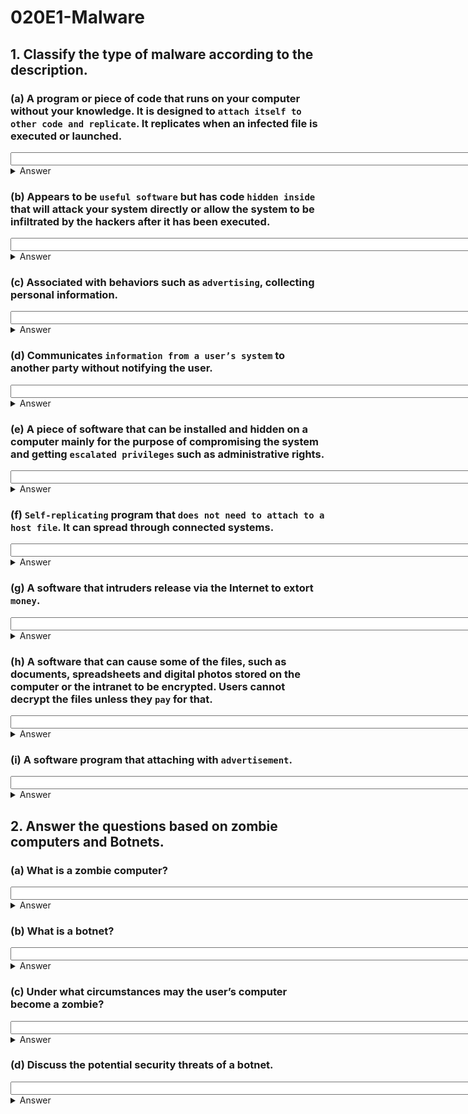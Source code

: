 # 020E1-Malware

## 1. Classify the type of malware according to the description.
### (a) A program or piece of code that runs on your computer without your knowledge. It is designed to `attach itself to other code and replicate`. It replicates when an infected file is executed or launched.
<input size="100"/>
<details>
<summary>Answer</summary>
<p>
Computer virus
</p>
</details>  

### (b) Appears to be `useful software` but has code `hidden inside` that will attack your system directly or allow the system to be infiltrated by the hackers after it has been executed.
<input size="100"/>
<details>
<summary>Answer</summary>
<p>
Trojan horse
</p>
</details>  

### (c) Associated with behaviors such as `advertising`, collecting personal information.
<input size="100"/>
<details>
<summary>Answer</summary>
<p>
Adware
</p>
</details>  

### (d) Communicates `information from a user’s system` to another party without notifying the user.
<input size="100"/>
<details>
<summary>Answer</summary>
<p>
Spyware
</p>
</details>  

### (e) A piece of software that can be installed and hidden on a computer mainly for the purpose of compromising the system and getting `escalated privileges` such as administrative rights.
<input size="100"/>
<details>
<summary>Answer</summary>
<p>
Rootkit
</p>
</details>  

### (f) `Self-replicating` program that `does not need to attach to a host file`. It can spread through connected systems.
<input size="100"/>
<details>
<summary>Answer</summary>
<p>
Computer worm
</p>
</details>  

### (g) A software that intruders release via the Internet to extort `money`.
<input size="100"/>
<details>
<summary>Answer</summary>
<p>
Ransomware
</p>
</details>  

### (h) A software that can cause some of the files, such as documents, spreadsheets and digital photos stored on the computer or the intranet to be encrypted. Users cannot decrypt the files unless they `pay` for that.
<input size="100"/>
<details>
<summary>Answer</summary>
<p>
Ransomware
</p>
</details>  

### (i) A software program that attaching with `advertisement`.
<input size="100"/>
<details>
<summary>Answer</summary>
<p>
Adware
</p>
</details>  

## 2. Answer the questions based on zombie computers and Botnets.
### (a) What is a zombie computer?
<input size="100"/>
<details>
<summary>Answer</summary>
<p>
Zombie computer (Zombie or Bot) is a computer connected to the Internet that has been compromised and controlled by an attacker without user’s consent.
<details>
<summary>Translate</summary>
<p>
殭屍計算機（或殭屍BOT）是連接，而無需用戶的許可，已受損和控制由攻擊者因特網的計算機。
</p>
</details>  
</p>
</details>  

### (b) What is a botnet?
<input size="100"/>
<details>
<summary>Answer</summary>
<p>
Zombie network (Botnet) refers to a network of zombie computers under the remote control by an attacker. Attackers control their botnets through some command and control centres to perform illegal activities.
<details>
<summary>Translate</summary>
<p>
殭屍網絡（殭屍網絡）被攻擊者是指殭屍計算機的遠程控制下的網絡。攻擊者通過控制一些指揮控制中心殭屍網絡進行非法活動。
</p>
</details>  
</p>
</details>  

### (c) Under what circumstances may the user’s computer become a zombie?
<input size="100"/>
<details>
<summary>Answer</summary>
<p>
If your computer is infected by malicious code such as Trojan Horse, the user’s computer may be controlled by an attacker and may become a zombie.
<details>
<summary>Translate</summary>
<p>
如果您的計算機被惡意代碼，如木馬感染，用戶的計算機可以被攻擊者控制，並可能成為一個殭屍。
</p>
</details>  
</p>
</details>  

### (d) Discuss the potential security threats of a botnet.
<input size="100"/>
<details>
<summary>Answer</summary>
<p>
An attacker usually controls the zombies in a botnet remotely and secretly to steal data from the zombies, and to perform malicious activities in the Internet including sending spam emails and attacking other computers and servers.

Attackers can control thousands of zombies in a botnet and perform massive attack to the same target at the same time, which can make the system hang and trigger a Denial of Service (DoS) attack.
<details>
<summary>Translate</summary>
<p>
攻擊者通常控制殭屍網絡遠程，偷偷從殭屍竊取數據，並在互聯網上，包括發送垃圾郵件和攻擊其他計算機和服務器執行惡意活動的殭屍。

攻擊者可以控制成千上萬的殭屍的殭屍網絡，並進行大規模的攻擊在同一時間同一個目標，它可以使系統掛起，引發拒絕服務（DoS）攻擊。
</p>
</details>  
</p>
</details>  